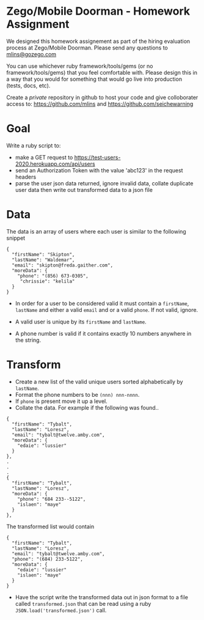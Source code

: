 # Zego/Mobile Doorman - Homework Assignment

We designed this homework assignement as part of the hiring evaluation process at Zego/Mobile Doorman. Please send any questions to mlins@gozego.com

You can use whichever ruby framework/tools/gems (or no framework/tools/gems) that you feel comfortable with. Please design this in a way that you would for something that would go live into production (tests, docs, etc).

Create a *private* repository in github to host your code and give colloborater access to: https://github.com/mlins and https://github.com/seichewarning

# Goal

Write a ruby script to:
* make a GET request to https://test-users-2020.herokuapp.com/api/users
* send an Authorization Token with the value 'abc123' in the request headers
* parse the user json data returned, ignore invalid data, collate duplicate user data then write out transformed data to a json file

# Data

The data is an array of users where each user is similar to the following snippet
```
{
  "firstName": "Skipton",
  "lastName": "Waldemar",
  "email": "skipton@freda.gaither.com",
  "moreData": {
    "phone": "(856) 673-0305",
     "chrissie": "kelila"
  }
}
```
* In order for a user to be considered valid it must contain a `firstName`, `lastName` and either a valid `email` and or a valid `phone`. If not valid, ignore.

* A valid user is unique by its `firstName` and `lastName`.

* A phone number is valid if it contains exactly 10 numbers anywhere in the string.

# Transform
* Create a new list of the valid unique users sorted alphabetically by `lastName`.
* Format the phone numbers to be `(nnn) nnn-nnnn`.
* If  `phone` is present move it up a level.
* Collate the data.  For example if the following was found..
```  
{
  "firstName": "Tybalt",
  "lastName": "Loresz",
  "email": "tybalt@twelve.amby.com",
  "moreData": {
    "edaie": "lussier"
  }
},
.
.
.
{
  "firstName": "Tybalt",
  "lastName": "Loresz",
  "moreData": {
    "phone": "684 233--5122",
    "islaen": "maye"
  }
},
```
The transformed list would contain
```
{
  "firstName": "Tybalt",
  "lastName": "Loresz",
  "email": "tybalt@twelve.amby.com",
  "phone": "(684) 233-5122",
  "moreData": {
    "edaie": "lussier"
    "islaen": "maye"
  }
}
```

* Have the script write the transformed data out in json format to a file called `transformed.json` that can be read using a ruby `JSON.load('transformed.json')` call.
